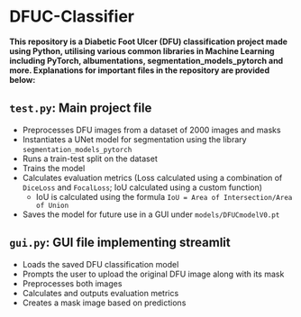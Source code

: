 # DFUC-Classifier
**This repository is a Diabetic Foot Ulcer (DFU) classification project made using Python, utilising various common libraries in Machine Learning including PyTorch, albumentations, segmentation_models_pytorch and more. Explanations for important files in the repository are provided below:**

## `test.py`: Main project file 
* Preprocesses DFU images from a dataset of 2000 images and masks
* Instantiates a UNet model for segmentation using the library `segmentation_models_pytorch`
* Runs a train-test split on the dataset
* Trains the model
* Calculates evaluation metrics (Loss calculated using a combination of `DiceLoss` and `FocalLoss`; IoU calculated using a custom function)
    - IoU is calculated using the formula `IoU = Area of Intersection/Area of Union`
* Saves the model for future use in a GUI under `models/DFUCmodelV0.pt`


## `gui.py`: GUI file implementing streamlit
* Loads the saved DFU classification model
* Prompts the user to upload the original DFU image along with its mask
* Preprocesses both images
* Calculates and outputs evaluation metrics
* Creates a mask image based on predictions